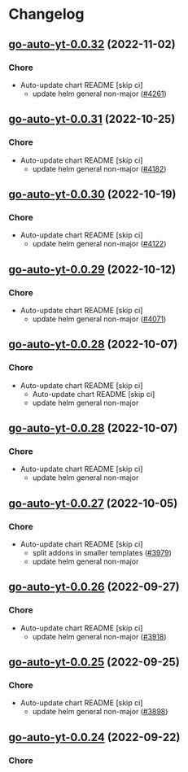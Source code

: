 # Changelog



## [go-auto-yt-0.0.32](https://github.com/truecharts/charts/compare/go-auto-yt-0.0.31...go-auto-yt-0.0.32) (2022-11-02)

### Chore

- Auto-update chart README [skip ci]
  - update helm general non-major ([#4261](https://github.com/truecharts/charts/issues/4261))




## [go-auto-yt-0.0.31](https://github.com/truecharts/charts/compare/go-auto-yt-0.0.30...go-auto-yt-0.0.31) (2022-10-25)

### Chore

- Auto-update chart README [skip ci]
  - update helm general non-major ([#4182](https://github.com/truecharts/charts/issues/4182))




## [go-auto-yt-0.0.30](https://github.com/truecharts/charts/compare/go-auto-yt-0.0.29...go-auto-yt-0.0.30) (2022-10-19)

### Chore

- Auto-update chart README [skip ci]
  - update helm general non-major ([#4122](https://github.com/truecharts/charts/issues/4122))




## [go-auto-yt-0.0.29](https://github.com/truecharts/charts/compare/go-auto-yt-0.0.28...go-auto-yt-0.0.29) (2022-10-12)

### Chore

- Auto-update chart README [skip ci]
  - update helm general non-major ([#4071](https://github.com/truecharts/charts/issues/4071))




## [go-auto-yt-0.0.28](https://github.com/truecharts/charts/compare/go-auto-yt-0.0.27...go-auto-yt-0.0.28) (2022-10-07)

### Chore

- Auto-update chart README [skip ci]
  - Auto-update chart README [skip ci]
  - update helm general non-major




## [go-auto-yt-0.0.28](https://github.com/truecharts/charts/compare/go-auto-yt-0.0.27...go-auto-yt-0.0.28) (2022-10-07)

### Chore

- Auto-update chart README [skip ci]
  - update helm general non-major




## [go-auto-yt-0.0.27](https://github.com/truecharts/charts/compare/go-auto-yt-0.0.26...go-auto-yt-0.0.27) (2022-10-05)

### Chore

- Auto-update chart README [skip ci]
  - split addons in smaller templates ([#3979](https://github.com/truecharts/charts/issues/3979))
  - update helm general non-major




## [go-auto-yt-0.0.26](https://github.com/truecharts/charts/compare/go-auto-yt-0.0.25...go-auto-yt-0.0.26) (2022-09-27)

### Chore

- Auto-update chart README [skip ci]
  - update helm general non-major ([#3918](https://github.com/truecharts/charts/issues/3918))




## [go-auto-yt-0.0.25](https://github.com/truecharts/charts/compare/go-auto-yt-0.0.24...go-auto-yt-0.0.25) (2022-09-25)

### Chore

- Auto-update chart README [skip ci]
  - update helm general non-major ([#3898](https://github.com/truecharts/charts/issues/3898))




## [go-auto-yt-0.0.24](https://github.com/truecharts/charts/compare/go-auto-yt-0.0.23...go-auto-yt-0.0.24) (2022-09-22)

### Chore
